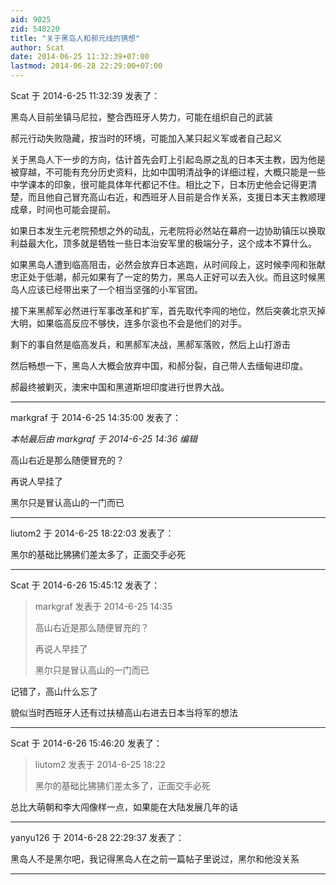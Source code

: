 ```yaml
---
aid: 9025
zid: 548220
title: "关于黑岛人和郝元线的猜想"
author: Scat
date: 2014-06-25 11:32:39+07:00
lastmod: 2014-06-28 22:29:00+07:00
---
```


Scat 于 2014-6-25 11:32:39 发表了：

黑岛人目前坐镇马尼拉，整合西班牙人势力，可能在组织自己的武装

郝元行动失败隐藏，按当时的环境，可能加入某只起义军或者自己起义

关于黑岛人下一步的方向，估计首先会盯上引起岛原之乱的日本天主教，因为他是被穿越，不可能有充分历史资料，比如中国明清战争的详细过程，大概只能是一些中学课本的印象，很可能具体年代都记不住。相比之下，日本历史他会记得更清楚，而且他自己冒充高山右近，和西班牙人目前是合作关系，支援日本天主教顺理成章，时间也可能会提前。

如果日本发生元老院预想之外的动乱，元老院将必然站在幕府一边协助镇压以换取利益最大化，顶多就是牺牲一些日本治安军里的极端分子，这个成本不算什么。

如果黑岛人遭到临高阻击，必然会放弃日本逃跑，从时间段上，这时候李闯和张献忠正处于低潮，郝元如果有了一定的势力，黑岛人正好可以去入伙。而且这时候黑岛人应该已经带出来了一个相当坚强的小军官团。

接下来黑郝军必然进行军事改革和扩军，首先取代李闯的地位，然后突袭北京灭掉大明，如果临高反应不够快，连多尔衮也不会是他们的对手。

剩下的事自然是临高发兵，和黑郝军决战，黑郝军落败，然后上山打游击

然后畅想一下，黑岛人大概会放弃中国，和郝分裂，自己带人去缅甸进印度。

郝最终被剿灭，澳宋中国和黑道斯坦印度进行世界大战。

---

markgraf 于 2014-6-25 14:35:00 发表了：

_本帖最后由 markgraf 于 2014-6-25 14:36 编辑_

高山右近是那么随便冒充的？

再说人早挂了

黑尔只是冒认高山的一门而已

---

liutom2 于 2014-6-25 18:22:03 发表了：

黑尔的基础比狒狒们差太多了，正面交手必死

---

Scat 于 2014-6-26 15:45:12 发表了：

> markgraf 发表于 2014-6-25 14:35
>
> 高山右近是那么随便冒充的？
>
> 再说人早挂了
>
> 黑尔只是冒认高山的一门而已

记错了，高山什么忘了

貌似当时西班牙人还有过扶植高山右进去日本当将军的想法

---

Scat 于 2014-6-26 15:46:20 发表了：

> liutom2 发表于 2014-6-25 18:22
>
> 黑尔的基础比狒狒们差太多了，正面交手必死

总比大萌朝和李大闯像样一点，如果能在大陆发展几年的话

---

yanyu126 于 2014-6-28 22:29:37 发表了：

黑岛人不是黑尔吧，我记得黑岛人在之前一篇帖子里说过，黑尔和他没关系

---
